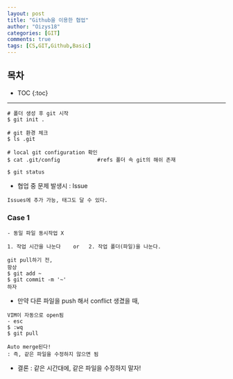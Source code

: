 ```yaml
---
layout: post
title: "Github을 이용한 협업"
author: "Oizys18"
categories: [GIT]
comments: true
tags: [CS,GIT,Github,Basic]
---
```

## 목차
* TOC
{:toc}
* * *



```
# 폴더 생성 후 git 시작
$ git init .

# git 환경 체크
$ ls .git

# local git configuration 확인
$ cat .git/config            #refs 폴더 속 git의 해쉬 존재

$ git status
```

- 협업 중 문제 발생시 : Issue

```
Issues에 추가 가능, 태그도 달 수 있다.
```

### Case 1

```
- 동일 파일 동시작업 X

1. 작업 시간을 나눈다    or   2. 작업 폴더(파일)을 나눈다.
```

```
git pull하기 전,
항상
$ git add ~
$ git commit -m '~'
하자

```

- 만약 다른 파일을 push 해서 conflict 생겼을 때,

```
VIM이 자동으로 open됨
- esc
$ :wq
$ git pull

Auto merge된다!
: 즉, 같은 파일을 수정하지 않으면 됨
```

- 결론 : 같은 시간대에, 같은 파일을 수정하지 말자!